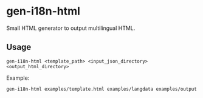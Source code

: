 # gen-i18n-html
Small HTML generator to output multilingual HTML.

## Usage

```
gen-i18n-html <template_path> <input_json_directory> <output_html_directory>
```

Example:
```
gen-i18n-html examples/template.html examples/langdata examples/output
```